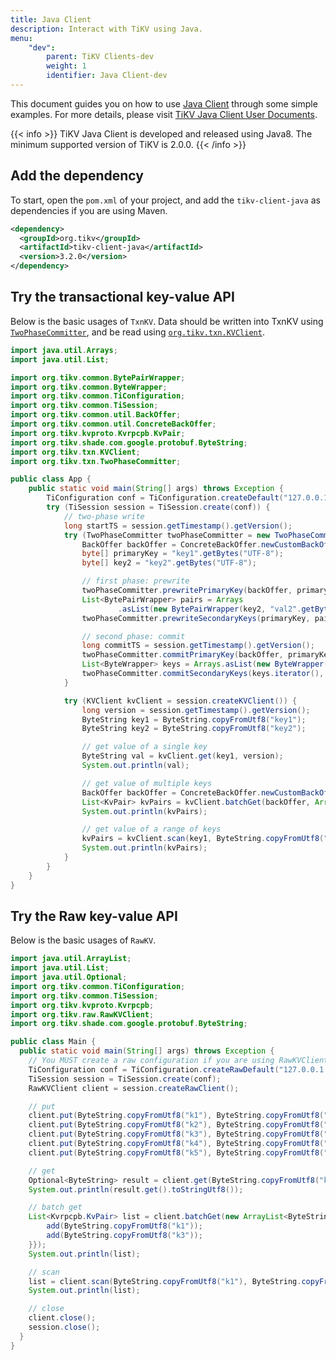 ```yaml
---
title: Java Client
description: Interact with TiKV using Java.
menu:
    "dev":
        parent: TiKV Clients-dev
        weight: 1
        identifier: Java Client-dev
---
```


This document guides you on how to use [Java Client](https://github.com/tikv/client-java) through some simple examples. For more details, please visit [TiKV Java Client User Documents].

{{< info >}}
TiKV Java Client is developed and released using Java8. The minimum supported version of TiKV is 2.0.0.
{{< /info >}}

## Add the dependency

To start, open the `pom.xml` of your project, and add the `tikv-client-java` as dependencies if you are using Maven.

```xml
<dependency>
  <groupId>org.tikv</groupId>
  <artifactId>tikv-client-java</artifactId>
  <version>3.2.0</version>
</dependency>
```

## Try the transactional key-value API

Below is the basic usages of `TxnKV`. Data should be written into TxnKV using [`TwoPhaseCommitter`](), and be read using [`org.tikv.txn.KVClient`]().

```java
import java.util.Arrays;
import java.util.List;

import org.tikv.common.BytePairWrapper;
import org.tikv.common.ByteWrapper;
import org.tikv.common.TiConfiguration;
import org.tikv.common.TiSession;
import org.tikv.common.util.BackOffer;
import org.tikv.common.util.ConcreteBackOffer;
import org.tikv.kvproto.Kvrpcpb.KvPair;
import org.tikv.shade.com.google.protobuf.ByteString;
import org.tikv.txn.KVClient;
import org.tikv.txn.TwoPhaseCommitter;

public class App {
    public static void main(String[] args) throws Exception {
        TiConfiguration conf = TiConfiguration.createDefault("127.0.0.1:2379");
        try (TiSession session = TiSession.create(conf)) {
            // two-phase write
            long startTS = session.getTimestamp().getVersion();
            try (TwoPhaseCommitter twoPhaseCommitter = new TwoPhaseCommitter(session, startTS)) {
                BackOffer backOffer = ConcreteBackOffer.newCustomBackOff(1000);
                byte[] primaryKey = "key1".getBytes("UTF-8");
                byte[] key2 = "key2".getBytes("UTF-8");

                // first phase: prewrite
                twoPhaseCommitter.prewritePrimaryKey(backOffer, primaryKey, "val1".getBytes("UTF-8"));
                List<BytePairWrapper> pairs = Arrays
                        .asList(new BytePairWrapper(key2, "val2".getBytes("UTF-8")));
                twoPhaseCommitter.prewriteSecondaryKeys(primaryKey, pairs.iterator(), 1000);

                // second phase: commit
                long commitTS = session.getTimestamp().getVersion();
                twoPhaseCommitter.commitPrimaryKey(backOffer, primaryKey, commitTS);
                List<ByteWrapper> keys = Arrays.asList(new ByteWrapper(key2));
                twoPhaseCommitter.commitSecondaryKeys(keys.iterator(), commitTS, 1000);
            }

            try (KVClient kvClient = session.createKVClient()) {
                long version = session.getTimestamp().getVersion();
                ByteString key1 = ByteString.copyFromUtf8("key1");
                ByteString key2 = ByteString.copyFromUtf8("key2");

                // get value of a single key
                ByteString val = kvClient.get(key1, version);
                System.out.println(val);

                // get value of multiple keys
                BackOffer backOffer = ConcreteBackOffer.newCustomBackOff(1000);
                List<KvPair> kvPairs = kvClient.batchGet(backOffer, Arrays.asList(key1, key2), version);
                System.out.println(kvPairs);

                // get value of a range of keys
                kvPairs = kvClient.scan(key1, ByteString.copyFromUtf8("key3"), version);
                System.out.println(kvPairs);
            }
        }
    }
}
```

## Try the Raw key-value API

Below is the basic usages of `RawKV`.

```java
import java.util.ArrayList;
import java.util.List;
import java.util.Optional;
import org.tikv.common.TiConfiguration;
import org.tikv.common.TiSession;
import org.tikv.kvproto.Kvrpcpb;
import org.tikv.raw.RawKVClient;
import org.tikv.shade.com.google.protobuf.ByteString;

public class Main {
  public static void main(String[] args) throws Exception {
    // You MUST create a raw configuration if you are using RawKVClient.
    TiConfiguration conf = TiConfiguration.createRawDefault("127.0.0.1:2379");
    TiSession session = TiSession.create(conf);
    RawKVClient client = session.createRawClient();

    // put
    client.put(ByteString.copyFromUtf8("k1"), ByteString.copyFromUtf8("Hello"));
    client.put(ByteString.copyFromUtf8("k2"), ByteString.copyFromUtf8(","));
    client.put(ByteString.copyFromUtf8("k3"), ByteString.copyFromUtf8("World"));
    client.put(ByteString.copyFromUtf8("k4"), ByteString.copyFromUtf8("!"));
    client.put(ByteString.copyFromUtf8("k5"), ByteString.copyFromUtf8("Raw KV"));

    // get
    Optional<ByteString> result = client.get(ByteString.copyFromUtf8("k1"));
    System.out.println(result.get().toStringUtf8());

    // batch get
    List<Kvrpcpb.KvPair> list = client.batchGet(new ArrayList<ByteString>() {{
        add(ByteString.copyFromUtf8("k1"));
        add(ByteString.copyFromUtf8("k3"));
    }});
    System.out.println(list);

    // scan
    list = client.scan(ByteString.copyFromUtf8("k1"), ByteString.copyFromUtf8("k6"), 10);
    System.out.println(list);

    // close
    client.close();
    session.close();
  }
}
```

[TiKV Java Client User Documents]: https://tikv.github.io/client-java/introduction/introduction.html
